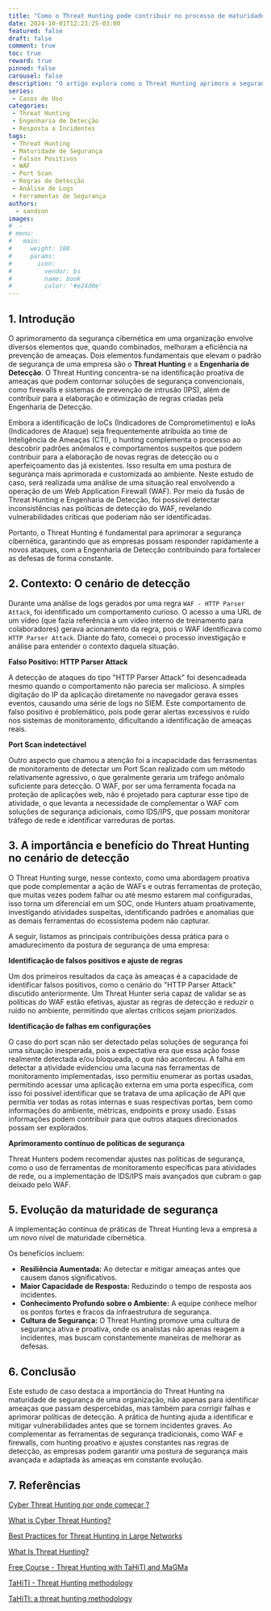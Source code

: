 ```yaml
---
title: "Como o Threat Hunting pode contribuir no processo de maturidade de uma empresa - Um Caso de Uso prático"
date: 2024-10-01T12:23:25-03:00
featured: false
draft: false
comment: true
toc: true
reward: true
pinned: false
carousel: false
description: "O artigo explora como o Threat Hunting aprimora a segurança nas empresas, com um caso prático sobre um Web Application Firewall (WAF) e a importância da detecção proativa."
series:
 - Casos de Uso
categories:
 - Threat Hunting
 - Engenharia de Detecção
 - Resposta a Incidentes
tags:
 - Threat Hunting
 - Maturidade de Segurança
 - Falsos Positivos
 - WAF
 - Port Scan
 - Regras de Detecção
 - Análise de Logs
 - Ferramentas de Segurança
authors:
  - sandson
images:
#  - 
# menu:
#   main:
#     weight: 100
#     params:
#       icon:
#         vendor: bs
#         name: book
#         color: '#e24d0e'
---
```


## 1. Introdução

O aprimoramento da segurança cibernética em uma organização envolve diversos elementos que, quando combinados, melhoram a eficiência na prevenção de ameaças. Dois elementos fundamentais que elevam o padrão de segurança de uma empresa são o **Threat Hunting** e a **Engenharia de Detecção**. O Threat Hunting concentra-se na identificação proativa de ameaças que podem contornar soluções de segurança convencionais, como firewalls e sistemas de prevenção de intrusão (IPS), além de contribuir para a elaboração e otimização de regras criadas pela Engenharia de Detecção.

Embora a identificação de IoCs (Indicadores de Comprometimento) e IoAs (Indicadores de Ataque) seja frequentemente atribuída ao time de Inteligência de Ameaças (CTI), o hunting complementa o processo ao descobrir padrões anômalos e comportamentos suspeitos que podem contribuir para a elaboração de novas regras de detecção ou o aperfeiçoamento das já existentes. Isso resulta em uma postura de segurança mais aprimorada e customizada ao ambiente.
Neste estudo de caso, será realizada uma análise de uma situação real envolvendo a operação de um Web Application Firewall (WAF). Por meio da fusão de Threat Hunting e Engenharia de Detecção, foi possível detectar inconsistências nas políticas de detecção do WAF, revelando vulnerabilidades críticas que poderiam não ser identificadas.

Portanto, o Threat Hunting é fundamental para aprimorar a segurança cibernética, garantindo que as empresas possam responder rapidamente a novos ataques, com a Engenharia de Detecção contribuindo para fortalecer as defesas de forma constante.

## 2. Contexto: O cenário de detecção

Durante uma análise de logs gerados por uma regra `WAF - HTTP Parser Attack`, foi identificado um comportamento curioso. O acesso a uma URL de um vídeo (que fazia referência a um vídeo interno de treinamento para colaboradores) gerava acionamento da regra, pois o WAF identificava como `HTTP Parser Attack`. Diante do fato, comecei o processo investigação e análise para entender o contexto daquela situação.

**Falso Positivo: HTTP Parser Attack**

A detecção de ataques do tipo "HTTP Parser Attack" foi desencadeada mesmo quando o comportamento não parecia ser malicioso. A simples digitação do IP da aplicação diretamente no navegador gerava esses eventos, causando uma série de logs no SIEM. Este comportamento de falso positivo é problemático, pois pode gerar alertas excessivos e ruído nos sistemas de monitoramento, dificultando a identificação de ameaças reais.

**Port Scan indetectável**

Outro aspecto que chamou a atenção foi a incapacidade das ferrasmentas de monitoramento de detectar um Port Scan realizado com um método relativamente agressivo, o que geralmente geraria um tráfego anômalo suficiente para detecção. O WAF, por ser uma ferramenta focada na proteção de aplicações web, não é projetado para capturar esse tipo de atividade, o que levanta a necessidade de complementar o WAF com soluções de segurança adicionais, como IDS/IPS, que possam monitorar tráfego de rede e identificar varreduras de portas.

## 3. A importância e benefício do Threat Hunting no cenário de detecção

O Threat Hunting surge, nesse contexto, como uma abordagem proativa que pode complementar a ação de WAFs e outras ferramentas de proteção, que muitas vezes podem falhar ou até mesmo estarem mal configuradas, isso torna um diferencial em um SOC, onde Hunters atuam proativamente, investigando atividades suspeitas, identificando padrões e anomalias que as demais ferramentas do ecossistema podem não capturar.

A seguir, listamos as principais contribuições dessa prática para o amadurecimento da postura de segurança de uma empresa:

**Identificação de falsos positivos e ajuste de regras**

Um dos primeiros resultados da caça às ameaças é a capacidade de identificar falsos positivos, como o cenário do "HTTP Parser Attack" discutido anteriormente. Um Threat Hunter seria capaz de validar se as políticas do WAF estão efetivas, ajustar as regras de detecção e reduzir o ruído no ambiente, permitindo que alertas críticos sejam priorizados.

**Identificação de falhas em configurações**

O caso do port scan não ser detectado pelas soluções de segurança foi uma situação inesperada, pois a expectativa era que essa ação fosse realmente detectada e/ou bloqueada, o que não aconteceu. A falha em detectar a atividade evidenciou uma lacuna nas ferramentas de monitoramento implementadas, isso permitiu enumerar as portas usadas, permitindo acessar uma aplicação externa em uma porta específica, com isso foi possível identificar que se tratava de uma aplicação de API que permitia ver todas as rotas internas e suas respectivas portas, bem como informações do ambiente, métricas, endpoints e proxy usado. Essas informações podem contribuir para que outros ataques direcionados possam ser explorados.

**Aprimoramento contínuo de políticas de segurança**

Threat Hunters podem recomendar ajustes nas políticas de segurança, como o uso de ferramentas de monitoramento específicas para atividades de rede, ou a implementação de IDS/IPS mais avançados que cubram o gap deixado pelo WAF.

## 5. Evolução da maturidade de segurança

A implementação contínua de práticas de Threat Hunting leva a empresa a um novo nível de maturidade cibernética.

Os benefícios incluem:

- **Resiliência Aumentada:** Ao detectar e mitigar ameaças antes que causem danos significativos.
- **Maior Capacidade de Resposta:** Reduzindo o tempo de resposta aos incidentes.
- **Conhecimento Profundo sobre o Ambiente:** A equipe conhece melhor os pontos fortes e fracos da infraestrutura de segurança.
- **Cultura de Segurança:** O Threat Hunting promove uma cultura de segurança ativa e proativa, onde os analistas não apenas reagem a incidentes, mas buscam constantemente maneiras de melhorar as defesas.

## 6. Conclusão

Este estudo de caso destaca a importância do Threat Hunting na maturidade de segurança de uma organização, não apenas para identificar ameaças que passam despercebidas, mas também para corrigir falhas e aprimorar políticas de detecção. A prática de hunting ajuda a identificar e mitigar vulnerabilidades antes que se tornem incidentes graves. Ao complementar as ferramentas de segurança tradicionais, como WAF e firewalls, com hunting proativo e ajustes constantes nas regras de detecção, as empresas podem garantir uma postura de segurança mais avançada e adaptada às ameaças em constante evolução.

## 7. Referências

[Cyber Threat Hunting por onde começar ?]( https://medium.com/@weldon_araujo/cyber-threat-hunting-por-onde-come%C3%A7ar-5b70752870c3)

[What is Cyber Threat Hunting?](https://www.crowdstrike.com/cybersecurity-101/threat-hunting/)

[Best Practices for Threat Hunting in Large Networks](https://www.infosecinstitute.com/resources/threat-hunting/best-practices-for-threat-hunting-in-large-networks/)

[What Is Threat Hunting?](https://www.splunk.com/en_us/blog/learn/threat-hunting.html)

[Free Course - Threat Hunting with TaHiTI and MaGMa](https://www.cyberinteltrainingcenter.com/p/threat-hunting-tahiti-and-magma)

[TaHiTI - Threat Hunting methodology](https://www.linkedin.com/pulse/tahiti-threat-hunting-methodology-rob-van-os/)

[TaHiTI: a threat hunting methodology](https://www.betaalvereniging.nl/wp-content/uploads/TaHiTI-Threat-Hunting-Methodology-whitepaper.pdf)

